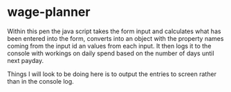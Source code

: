 # wage-planner

Within this pen the java script takes the form input and calculates what has been entered into the form,  converts into an object with the property names coming from the input id an values from each input. It then logs it to the console with workings on daily spend based on the number of days until next payday.


Things I will look to be doing here is to output the entries to screen rather than in the console log.
